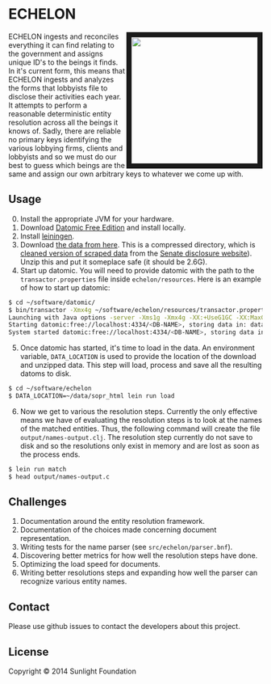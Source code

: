 # ECHELON

<img align="right" src="http://upload.wikimedia.org/wikipedia/commons/2/2f/Menwith-hill-radome.jpg" width=250 border=10/>

ECHELON ingests and reconciles everything it can find relating to the
government and assigns unique ID's to the beings it finds. In it's
current form, this means that ECHELON ingests and analyzes the forms
that lobbyists file to disclose their activities each year. It
attempts to perform a reasonable deterministic entity resolution
across all the beings it knows of. Sadly, there are reliable no
primary keys identifying the various lobbying firms, clients and
lobbyists and so we must do our best to guess which beings are the
same and assign our own arbitrary keys to whatever we come up with.

## Usage

0. Install the appropriate JVM for your hardware.
1. Download [Datomic Free Edition](https://my.datomic.com/downloads/free) and install locally.
2. Install [leiningen](http://leiningen.org/).
3. Download
   [the data from here](http://datacommons.s3.amazonaws.com/sopr_html_transformed.tar.gz). This
   is a compressed directory, which is
   [cleaned version of scraped data](https://github.com/influence-usa/lobbying_federal_domestic)
   from the
   [Senate disclosure website](http://www.senate.gov/pagelayout/legislative/g_three_sections_with_teasers/lobbyingdisc.htm#lobbyingdisc=lad)). Unzip
   this and put it someplace safe (it should be 2.6G).
4. Start up datomic. You will need to provide datomic with the path to
   the `transactor.properties` file inside `echelon/resources`. Here
   is an example of how to start up datomic:

``` sh
$ cd ~/software/datomic/
$ bin/transactor -Xmx4g ~/software/echelon/resources/transactor.properties
Launching with Java options -server -Xms1g -Xmx4g -XX:+UseG1GC -XX:MaxGCPauseMillis=50
Starting datomic:free://localhost:4334/<DB-NAME>, storing data in: data ...
System started datomic:free://localhost:4334/<DB-NAME>, storing data in: data
```

5. Once datomic has started, it's time to load in the data. An
environment variable, `DATA_LOCATION` is used to provide the location
of the download and unzipped data. This step will load, process and
save all the resulting datoms to disk.

``` sh
$ cd ~/software/echelon
$ DATA_LOCATION=~/data/sopr_html lein run load
```

6. Now we get to various the resolution steps. Currently the only effective means we have of evaluating the resolution steps is to look at the names of the matched entities. Thus, the following command will create the file `output/names-output.clj`. The resolution step currently do not save to disk and so the resolutions only exist in memory and are lost as soon as the process ends.

``` sh
$ lein run match
$ head output/names-output.c
```


## Challenges

1. Documentation around the entity resolution framework.
2. Documentation of the choices made concerning document representation.
3. Writing tests for the name parser (see `src/echelon/parser.bnf`).
4. Discovering better metrics for how well the resolution steps have done.
5. Optimizing the load speed for documents.
6. Writing better resolutions steps and expanding how well the parser
   can recognize various entity names.


## Contact

Please use github issues to contact the developers about this project.

## License

Copyright © 2014 Sunlight Foundation
